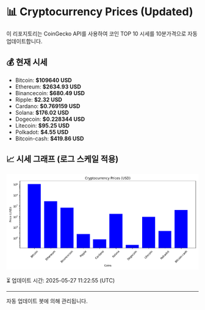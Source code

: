 
# 📊 Cryptocurrency Prices (Updated)

이 리포지토리는 CoinGecko API를 사용하여 코인 TOP 10 시세를 10분가격으로 자동 업데이트합니다.

## 💰 현재 시세
- Bitcoin: **$109640 USD**
- Ethereum: **$2634.93 USD**
- Binancecoin: **$680.49 USD**
- Ripple: **$2.32 USD**
- Cardano: **$0.769159 USD**
- Solana: **$176.02 USD**
- Dogecoin: **$0.228344 USD**
- Litecoin: **$95.25 USD**
- Polkadot: **$4.55 USD**
- Bitcoin-cash: **$419.86 USD**

## 📈 시세 그래프 (로그 스케일 적용)
![Crypto Prices](crypto_prices.png)

⏳ 업데이트 시간: 2025-05-27 11:22:55 (UTC)

---
자동 업데이트 봇에 의해 관리됩니다.
